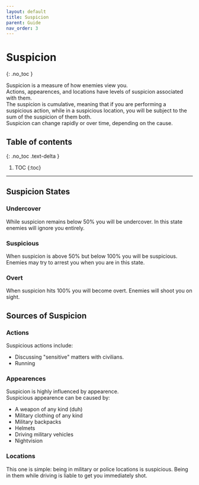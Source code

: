 ```yaml
---
layout: default
title: Suspicion
parent: Guide
nav_order: 3
---
```


# Suspicion
{: .no_toc }

Suspicion is a measure of how enemies view you.  
Actions, appearences, and locations have levels of suspicion associated with them.  
The suspicion is cumulative, meaning that if you are performing a suspicious action, 
while in a suspicious location, you will be subject to the sum of the suspicion of them both.  
Suspicion can change rapidly or over time, depending on the cause.  

## Table of contents
{: .no_toc .text-delta }

1. TOC
{:toc}

---


## Suspicion States

### Undercover

While suspicion remains below 50% you will be undercover. In this state enemies will ignore you entirely.  

### Suspicious

When suspicion is above 50% but below 100% you will be suspicious. Enemies may try to arrest you when you are in this state.  

### Overt

When suspicion hits 100% you will become overt. Enemies will shoot you on sight.  

## Sources of Suspicion

### Actions

Suspicious actions include:
- Discussing "sensitive" matters with civilians.
- Running

### Appearences

Suspicion is highly influenced by appearence.  
Suspicious appearence can be caused by:
- A weapon of any kind (duh)
- Military clothing of any kind
- Military backpacks
- Helmets
- Driving military vehicles
- Nightvision

### Locations

This one is simple: being in military or police locations is suspicious. Being in them while driving is liable to get you immediately shot.  
